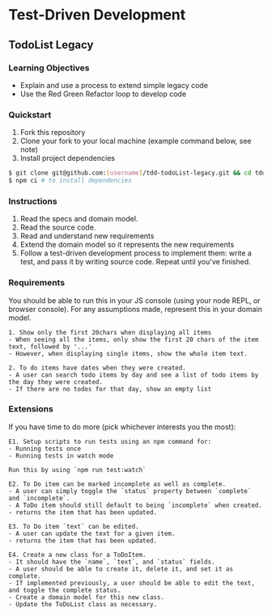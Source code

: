 # Test-Driven Development

## TodoList Legacy

### Learning Objectives

- Explain and use a process to extend simple legacy code
- Use the Red Green Refactor loop to develop code

### Quickstart

1. Fork this repository
2. Clone your fork to your local machine (example command below, see note)
3. Install project dependencies

```sh
$ git clone git@github.com:[username]/tdd-todoList-legacy.git && cd tdd-todoList-legacy
$ npm ci # to install dependencies
```

### Instructions

1. Read the specs and domain model.
2. Read the source code.
3. Read and understand new requirements
4. Extend the domain model so it represents the new requirements
5. Follow a test-driven development process to implement them: write a test, and pass it by writing source code. Repeat until you've finished.

### Requirements

You should be able to run this in your JS console (using your node REPL, or browser console). For any assumptions made, represent this in your domain model.

```
1. Show only the first 20chars when displaying all items
- When seeing all the items, only show the first 20 chars of the item text, followed by '...'
- However, when displaying single items, show the whole item text.
```

```
2. To do items have dates when they were created.
- A user can search todo items by day and see a list of todo items by the day they were created.
- If there are no todos for that day, show an empty list
```

### Extensions

If you have time to do more (pick whichever interests you the most):

```
E1. Setup scripts to run tests using an npm command for:
- Running tests once
- Running tests in watch mode

Run this by using `npm run test:watch`
```

```
E2. To Do item can be marked incomplete as well as complete.
- A user can simply toggle the `status` property between `complete` and `incomplete`.
- A ToDo item should still default to being `incomplete` when created.
- returns the item that has been updated.
```

```
E3. To Do item `text` can be edited.
- A user can update the text for a given item.
- returns the item that has been updated.
```

```
E4. Create a new class for a ToDoItem.
- It should have the `name`, `text`, and `status` fields.
- A user should be able to create it, delete it, and set it as complete.
- If implemented previously, a user should be able to edit the text, and toggle the complete status.
- Create a domain model for this new class.
- Update the ToDoList class as necessary.
```
